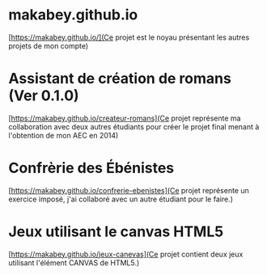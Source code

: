 # makabey.github.io
[https://makabey.github.io/](Ce projet est le noyau présentant les autres projets de mon compte)

# Assistant de création de romans (Ver 0.1.0)
[https://makabey.github.io/createur-romans](Ce projet représente ma collaboration avec deux autres étudiants pour créer le projet final menant à l'obtention de mon AEC en 2014)

# Confrèrie des Ébénistes
[https://makabey.github.io/confrerie-ebenistes](Ce projet représente un exercice imposé, j'ai collaboré avec un autre étudiant pour le faire.)

# Jeux utilisant le canvas HTML5
[https://makabey.github.io/jeux-canevas](Ce projet contient deux jeux utilisant l'élément CANVAS de HTML5.)
